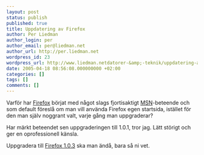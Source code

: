```yaml
---
layout: post
status: publish
published: true
title: Uppdatering av Firefox
author: Per Liedman
author_login: per
author_email: per@liedman.net
author_url: http://per.liedman.net
wordpress_id: 23
wordpress_url: http://www.liedman.netdatorer-&amp;-teknik/uppdatering-av-firefox/
date: 2005-04-18 08:56:08.000000000 +02:00
categories: []
tags: []
comments: []
---
```

Varför har <a href="http://www.mozilla.org/products/firefox/central.html">Firefox</a> börjat med något slags fjortisaktigt <a href="http://www.msn.se">MSN</a>-beteende och som default föreslå om man vill använda Firefox egen startsida, istället för den man själv noggrant valt, varje gång man uppgraderar?

Har märkt beteendet sen uppgraderingen till 1.0.1, tror jag. Lätt störigt och ger en oprofessionell känsla.

Uppgradera till <a href="http://www.mozilla.org/products/firefox/releases/1.0.3.html">Firefox 1.0.3</a> ska man ändå, bara så ni vet.
